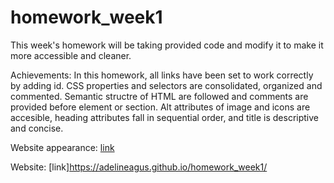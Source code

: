 # homework_week1


This week's homework will be taking provided code and modify it to make it more accessible and cleaner. 

Achievements:
In this homework, all links have been set to work correctly by adding id. CSS properties and selectors are consolidated, organized and commented. Semantic structre of HTML are followed and comments are provided before element or section. Alt attributes of image and icons are accesible, heading attributes fall in sequential order, and title is descriptive and concise. 

Website appearance: [link](./assets/images/Horiseon.png)

Website: [link]https://adelineagus.github.io/homework_week1/





